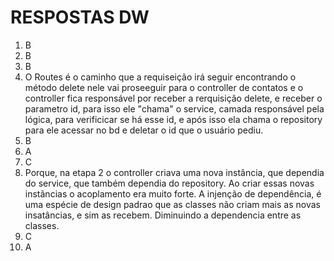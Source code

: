 # RESPOSTAS DW

1) B
2) B
3) B
4) O Routes é o caminho que a requiseição irá seguir encontrando o método delete nele vai proseeguir para o controller de contatos e o controller fica responsável por receber a rerquisição delete, e receber o parametro id, para isso ele "chama" o service, camada responsável pela lógica, para verificicar se há esse id, e após isso ela chama o repository para ele acessar no bd e deletar o id que o usuário pediu. 
5) B
6) A
7) C
8) Porque, na etapa 2 o controller criava uma nova instância, que dependia do service, que também dependia do repository. Ao criar essas novas instãncias o acoplamento era muito forte. A injenção de dependência, é uma espécie de design padrao que as classes não criam mais as novas insatâncias, e sim as recebem. Diminuindo a dependencia entre as classes.
9) C
10) A
    